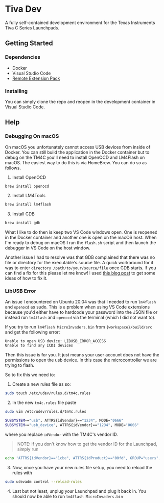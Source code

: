 # Tiva Dev

A fully self-contained development environment for the Texas Instruments
Tiva C Series Launchpads.

## Getting Started

### Dependencies

- Docker
- Visual Studio Code
- [Remote Extension Pack](https://marketplace.visualstudio.com/items?itemName=ms-vscode-remote.vscode-remote-extensionpack)

### Installing

You can simply clone the repo and reopen in the development container in Visual
Studio Code.

## Help

### Debugging On macOS

On macOS you unfortunately cannot access USB devices from inside of Docker. You
can still build the application in the Docker container but to debug on the
TM4C you'll need to install OpenOCD and LM4Flash on macOS. The easiest way to
do this is via HomeBrew. You can do so as follows.

1. Install OpenOCD
```sh
brew install openocd
```

2. Install LM4Tools
```sh
brew install lm4flash
```

3. Install GDB
```sh
brew install gdb
```

What I like to do then is keep two VS Code windows open. One is reopened in the
Docker container and another one is open on the macOS host. When I'm ready to
debug on macOS I run the `flash.sh` script and then launch the debugger in VS
Code on the host window. 

Another issue I had to resolve was that GDB complained that there was no
file or directory for the executable's source file. A quick workaround for it
was to enter `directory /path/to/your/source/file` once GDB starts. If you can
find a fix for this please let me know! I used [this blog post](https://alex.dzyoba.com/blog/gdb-source-path/)
to get some ideas of how to fix it.

### LibUSB Error

An issue I encountered on Ubuntu 20.04 was that I needed to run `lm4flash` and `openocd` as sudo. 
This is a problem when using VS Code extensions because you'd either have to hardcode your password
into the JSON file or instead run `lm4flash` and `openocd` via the terminal (which I did not want to).

If you try to run `lm4flash MicroInvaders.bin` from `{workspace}/build/src` and get the following error:

```sh
Unable to open USB device: LIBUSB_ERROR_ACCESS
Unable to find any ICDI devices
```

Then this issue is for you. It just means your user account does not have the permissions to open
the usb device. In this case the microcontroller we are trying to flash.

So to fix this we need to:

1. Create a new rules file as so:

```sh
sudo touch /etc/udev/rules.d/tm4c.rules
```

2. In the new `tm4c.rules` file paste

```bash
sudo vim /etc/udev/rules.d/tm4c.rules
```

```bash
SUBSYSTEM=="usb", ATTRS{idVendor}=="1234", MODE="0666"
SUBSYSTEM=="usb_device", ATTRS{idVendor}=="1234", MODE="0666"
```
where you replace `idVendor` with the TM4C's vendor ID.

> NOTE: If you don't know how to get the vendor ID for the Launchpad, simply run

```bash
echo 'ATTRS{idVendor}=="1cbe", ATTRS{idProduct}=="00fd", GROUP="users", MODE="0660"' | sudo tee /etc/udev/rules.d/99-stellaris-launchpad.rules
```

3. Now, once you have your new rules file setup, you need to reload the rules with

```sh
sudo udevadm control --reload-rules
```

4. Last but not least, unplug your Launchpad and plug it back in. You should now
be able to run `lm4flash MicroInvaders.bin`
